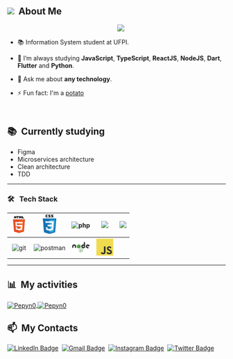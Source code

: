 


<div>

  ##  <picture><img src = "https://github.com/7oSkaaa/7oSkaaa/blob/main/Images/about_me.gif?raw=true" width = 50px></picture> &nbsp;About Me
  <picture> <img align="right" src="https://github.com/7oSkaaa/7oSkaaa/blob/main/Images/Right_Side.gif?raw=true" width = 250px></picture>
  <br>

  - 📚 Information System student at UFPI.
  <!-- - 🔭 I'm currently working on <a href="#">MyJob</a> -->

  - 🌱  I’m always studying **JavaScript**, **TypeScript**, **ReactJS**, **NodeJS**, **Dart**, **Flutter** and **Python**.

  - 💬 Ask me about **any technology**.

  - ⚡ Fun fact: I'm a <a href="https://en.wikipedia.org/wiki/Potato">potato</a>

  <br>
</div>

<div>

  ## 📚 &nbsp;Currently studying

  - Figma
  - Microservices architecture
  - Clean architecture
  - TDD

</div>

<div>
<hr>

### 🛠 &nbsp; Tech Stack

|<img src="https://raw.githubusercontent.com/devicons/devicon/master/icons/html5/html5-original-wordmark.svg" alt="html5" width="40"> | <img src="https://raw.githubusercontent.com/devicons/devicon/master/icons/css3/css3-original-wordmark.svg" alt="css3" width="45" height="45"/> | <img src="https://www.vectorlogo.zone/logos/php/php-ar21.svg" alt="php" width="40"> | <img src="https://github.com/user-attachments/assets/45aad903-2220-4596-8a55-f75c7d393af2" width="40"> | <img src="https://www.vectorlogo.zone/logos/typescriptlang/typescriptlang-icon.svg" width="40"> |
|:-:|:-:|:-:|:-:|:-:|
| <img src="https://www.vectorlogo.zone/logos/git-scm/git-scm-icon.svg" alt="git" width="40"> | <img src="https://www.vectorlogo.zone/logos/getpostman/getpostman-icon.svg" alt="postman" width="40"> | <img src="https://raw.githubusercontent.com/devicons/devicon/master/icons/nodejs/nodejs-original-wordmark.svg" width="40"> | <img src="https://raw.githubusercontent.com/devicons/devicon/master/icons/javascript/javascript-original.svg" width="40"> |

<hr>
</div>

<div>

  ## 📊 &nbsp;My activities
  
  <a href="https://github.com/Pepyn0">
    <img width=450 height=170 align="center" alt="Pepyn0" src="https://github-readme-stats.vercel.app/api?username=Pepyn0&theme=midnight-purple&show_icons=true&bg_color=0D1117&hide_border=true&count_private=true" />
  </a>
  <a href="https://github.com/Pepyn0">
    <img align="center" alt="Pepyn0" src="https://github-readme-stats.vercel.app/api/top-langs/?username=Pepyn0&theme=midnight-purple&layout=compact&bg_color=0D1117&hide_border=true&count_private=true" />
  </a>
</div>

<div>

  ## 📫 &nbsp;My Contacts

  <!-- [![Portfolio Badge](https://img.shields.io/badge/-Portifolio-blueviolet?style=flat-square&logo=Portfolio&logoColor=white)](https://pepyn0.github.io/)&nbsp; -->
  [![LinkedIn Badge](https://img.shields.io/badge/-Joaquin_Cofre-blue?style=flat-square&logo=Linkedin&logoColor=white&link=https://www.linkedin.com/in/joaquin-cofre-16379b319/)](https://www.linkedin.com/in/joaquin-cofre-16379b319/)&nbsp;
  [![Gmail Badge](https://img.shields.io/badge/-jjoaco.cofre@gmail.com-red?style=flat-square&logo=Gmail&logoColor=white)](mailto:jjoaco.cofre@gmail.com)&nbsp;
  [![Instagram Badge](https://img.shields.io/badge/-joaco_cofre-EB2A08?style=flat-square&logo=Instagram&logoColor=white)](https://www.instagram.com/joaco_cofre/)&nbsp;
  [![Twitter Badge](https://img.shields.io/badge/-joaco_cofre-blue?style=flat-square&logo=Twitter&logoColor=white)](https://twitter.com/joaco_cofre)&nbsp;

</div>
